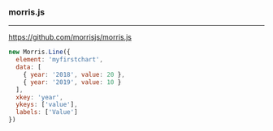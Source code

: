 ### morris.js
---
https://github.com/morrisjs/morris.js

```js
new Morris.Line({
  element: 'myfirstchart',
  data: [
    { year: '2018', value: 20 },
    { year: '2019', value: 10 }
  ],
  xkey: 'year',
  ykeys: ['value'],
  labels: ['Value']
})
```

```
```

```
```

